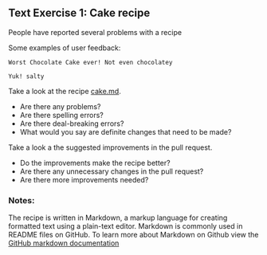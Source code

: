 ## Text Exercise 1: Cake recipe

People have reported several problems with a recipe 

Some examples of user feedback:

```
Worst Chocolate Cake ever! Not even chocolatey
```

```
Yuk! salty
```

Take a look at the recipe [cake.md](REPO_URL/text/exercise1/cake.md). 

* Are there any problems?
* Are there spelling errors?
* Are there deal-breaking errors?
* What would you say are definite changes that need to be made?


Take a look a the suggested improvements in the pull request.

* Do the improvements make the recipe better?
* Are there any unnecessary changes in the pull request?
* Are there more improvements needed?


### Notes:

The recipe is written in Markdown, a markup language for creating 
formatted text using a plain-text editor. Markdown is commonly used 
in README files on GitHub. To learn more about Markdown on Github view the
[GitHub markdown documentation](https://docs.github.com/en/get-started/writing-on-github/getting-started-with-writing-and-formatting-on-github/basic-writing-and-formatting-syntax)


